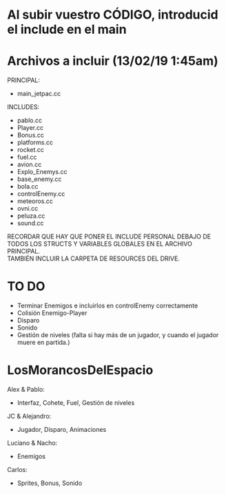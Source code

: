 # Al subir vuestro CÓDIGO, introducid el include en el main
# Archivos a incluir (13/02/19 1:45am)
PRINCIPAL: 
- main_jetpac.cc

INCLUDES:
- pablo.cc
- Player.cc
- Bonus.cc
- platforms.cc
- rocket.cc
- fuel.cc
- avion.cc
- Explo_Enemys.cc
- base_enemy.cc
- bola.cc
- controlEnemy.cc
- meteoros.cc
- ovni.cc
- peluza.cc
- sound.cc

RECORDAR QUE HAY QUE PONER EL INCLUDE PERSONAL DEBAJO DE TODOS LOS STRUCTS Y VARIABLES GLOBALES EN EL ARCHIVO PRINCIPAL.    
TAMBIÉN INCLUIR LA CARPETA DE RESOURCES DEL DRIVE.

# TO DO
- Terminar Enemigos e incluirlos en controlEnemy correctamente
- Colisión Enemigo-Player
- Disparo
- Sonido
- Gestión de niveles (falta si hay más de un jugador, y cuando el jugador muere en partida.)

# LosMorancosDelEspacio

Alex & Pablo:
- Interfaz, Cohete, Fuel, Gestión de niveles

JC & Alejandro:
- Jugador, Disparo, Animaciones

Luciano & Nacho:
- Enemigos

Carlos:
- Sprites, Bonus, Sonido

